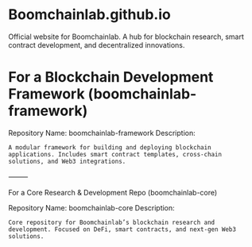 # Boomchainlab.github.io
Official website for Boomchainlab. A hub for blockchain research, smart contract development, and decentralized innovations.
# For a Blockchain Development Framework (boomchainlab-framework)

Repository Name: boomchainlab-framework
Description:

	A modular framework for building and deploying blockchain applications. Includes smart contract templates, cross-chain solutions, and Web3 integrations.

⸻

For a Core Research & Development Repo (boomchainlab-core)

Repository Name: boomchainlab-core
Description:

	Core repository for Boomchainlab’s blockchain research and development. Focused on DeFi, smart contracts, and next-gen Web3 solutions.
